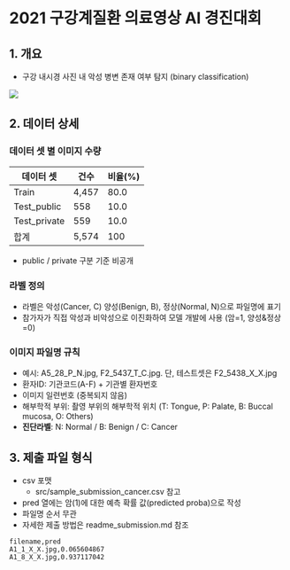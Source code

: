 # 2021 구강계질환 의료영상 AI 경진대회

## 1. 개요

* 구강 내시경 사진 내 악성 병변 존재 여부 탐지 (binary classification)

![](https://raw.githubusercontent.com/mnc-challenge/healthcare_mouth/main/img/%EA%B5%AC%EA%B0%95_01.png)

## 2. 데이터 상세

### 데이터 셋 별 이미지 수량

| 데이터 셋    | 건수  | 비율(%) |
| ------------ | ----- | ------- |
| Train        | 4,457 | 80.0    |
| Test_public  | 558   | 10.0    |
| Test_private | 559   | 10.0    |
| 합계         | 5,574 | 100     |

* public / private 구분 기준 비공개

### 라벨 정의

* 라벨은 악성(Cancer, C) 양성(Benign, B), 정상(Normal, N)으로 파일명에 표기
* 참가자가 직접 악성과 비악성으로 이진화하여 모델 개발에 사용 (암=1, 양성&정상=0)

### 이미지 파일명 규칙
* 예시: A5_28_P_N.jpg, F2_5437_T_C.jpg. 단, 테스트셋은 F2_5438_X_X.jpg
* 환자ID: 기관코드(A-F) + 기관별 환자번호
* 이미지 일련번호 (중복되지 않음)
* 해부학적 부위: 촬영 부위의 해부학적 위치 (T: Tongue, P: Palate, B: Buccal mucosa, O: Others)
* **진단라벨**: N: Normal / B: Benign / C: Cancer 


## 3. 제출 파일 형식

* csv 포맷
  * src/sample_submission_cancer.csv 참고
* pred 열에는 암(1)에 대한 예측 확률 값(predicted proba)으로 작성
* 파일명 순서 무관
* 자세한 제출 방법은 readme_submission.md 참조

```  result.csv
filename,pred
A1_1_X_X.jpg,0.065604867
A1_8_X_X.jpg,0.937117042
```
